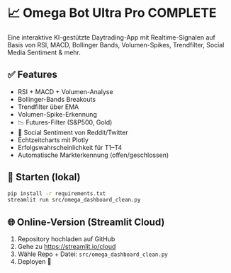 # 📈 Omega Bot Ultra Pro COMPLETE

Eine interaktive KI-gestützte Daytrading-App mit Realtime-Signalen auf Basis von RSI, MACD, Bollinger Bands, Volumen-Spikes, Trendfilter, Social Media Sentiment & mehr.

## ✅ Features

- RSI + MACD + Volumen-Analyse
- Bollinger-Bands Breakouts
- Trendfilter über EMA
- Volumen-Spike-Erkennung
- 📉 Futures-Filter (S&P500, Gold)
- 💬 Social Sentiment von Reddit/Twitter
- Echtzeitcharts mit Plotly
- Erfolgswahrscheinlichkeit für T1–T4
- Automatische Markterkennung (offen/geschlossen)

## 🚀 Starten (lokal)

```bash
pip install -r requirements.txt
streamlit run src/omega_dashboard_clean.py
```

## 🌐 Online-Version (Streamlit Cloud)

1. Repository hochladen auf GitHub
2. Gehe zu https://streamlit.io/cloud
3. Wähle Repo + Datei: `src/omega_dashboard_clean.py`
4. Deployen 🚀
